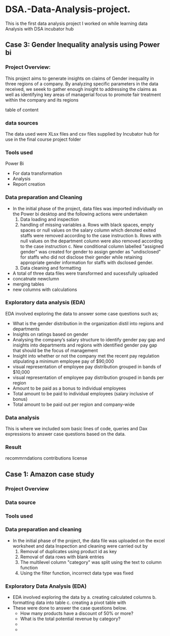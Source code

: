 # DSA.-Data-Analysis-project.
This is the first data analysis project I worked on while learning data Analysis with DSA incubator hub

## Case 3: Gender Inequality analysis using Power bi

### Project Overview:
This project aims to generate insights on claims of Gender inequality in three regions of a company. By analyzing specific parameters in the data received, we seeek to gather enough insight to addressing the claims as well as identifying key areas of managerial focus to promote fair treatment within the company and its regions 

table of content
### data sources
The data used were XLsx files and csv files supplied by Incubator hub for use in the final course project folder

### Tools used
Power Bi
   - For data transformation
   - Analysis
   - Report creation
### Data preparation and Cleaning
 - In the initial phase of the project, data files was imported individually on the Power bi desktop and the following actions were undertaken
   1. Data loading and inspection
   2. handling of missing variables
     a. Rows with black spaces, empty spaces or null values on the salary column which denoted exited staffs were removed according to the case instruction
     b. Rows with null values on the department column were also removed according to the case instruction
     c. New conditional column labelled "assigned gender" was created for gender to assign gender as "undisclosed" for staffs who did not disclose their gender while retaining appropriate gender information for staffs with dsclosed gender.
   3. Data cleaning and formatting   
- A total of three data files were transformed and sucessfully uploaded
- concatnate newclumn
- merging tables
- new columns with calculations
### Exploratory data analysis (EDA)
EDA involved exploring the data to answer some case questions such as;
- What is the gender distribution in the organization distil into regions and 
departments 
- Insights on ratings based on gender 
- Analysing the company’s salary structure to identify gender pay gap and insights into departments and regions with identified gender pay gap that should be the focus of 
management 
- Insight into whether or not the company met the recent pay regulation stipulating a minimum employee pay of $90,000 
- visual representation of employee pay distribution grouped in bands of $10,000
-  visual representation of employee pay distribution grouped in bands per region
-  Amount to be paid as a bonus to individual employees
-  Total amount to be paid to individual employees (salary inclusive of 
bonus)
- Total amount to be paid out per region and company-wide
### Data analysis
This is where we included som basic lines of code, queries and Dax expressions to answer case questions based on the data. 
### Result
recommrndations
contributions
license









## Case 1: Amazon case study

### Project Overview
### Data source
### Tools used
### Data preparation and cleaning
- In the initial phase of the project, the data file was uploaded on the excel worksheet and data Inspection and cleaning were carried out by
     1. Removal of duplicates using product id as key
     2. Removal of data rows with blank entries
     3. The multilevel column "category" was split using the text to column function
     4. Using the filter function, incorrect data type was fixed
### Exploratory Data Analysis (EDA)
- EDA involved exploring the data by
  a. creating calculated columns
  b. formatting data into table
  c. creating a pivot table with
- These were done to answer the case questions below.
   - How many products have a discount of 50% or more?
   - What is the total potential revenue by category?
   - 
  - 
     
